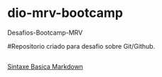 # dio-mrv-bootcamp
Desafios-Bootcamp-MRV

#Repositorio criado para desafio sobre Git/Github.

##
[Sintaxe Basica Markdown](https://www.markdownguide.org/basic-syntax/)
